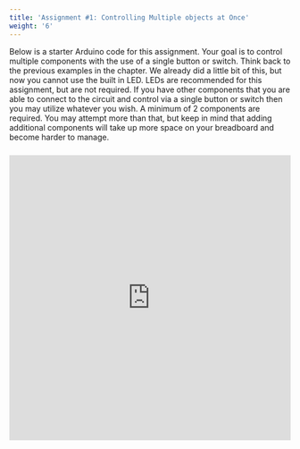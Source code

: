 ```yaml
---
title: 'Assignment #1: Controlling Multiple objects at Once'
weight: '6'
---
```


Below is a starter Arduino code for this assignment. Your goal is to control multiple components with the use of a single button or switch. Think back to the previous examples in the chapter. We already did a little bit of this, but now you cannot use the built in LED. LEDs are recommended for this assignment, but are not required. If you have other components that you are able to connect to the circuit and control via a single button or switch then you may utilize whatever you wish. A minimum of 2 components are required. You may attempt more than that, but keep in mind that adding additional components will take up more space on your breadboard and become harder to manage.

<iframe src=https://create.arduino.cc/editor/LSU_DDEM/d2b88a2b-e746-4edf-9683-236d266ebd0c/preview?embed style="height:510px;width:100%;margin:10px 0" frameborder=0></iframe>
